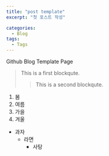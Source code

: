 ```yaml
---
title: "post template"
excerpt: "첫 포스트 작성"

categories:
  - Blog
tags:
  - Tags
---
```


Github Blog Template Page 
> This is a first blockqute. 
>> This is a second blockqute. 

1. 봄
2. 여름
3. 가을
4. 겨울 
* 과자
	* 라면
		* 사탕
